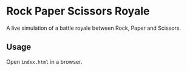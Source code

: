 # Rock Paper Scissors Royale

A live simulation of a battle royale between Rock, Paper and Scissors.

## Usage

Open `index.html` in a browser.
